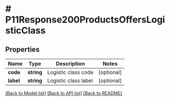 # # P11Response200ProductsOffersLogisticClass

## Properties

Name | Type | Description | Notes
------------ | ------------- | ------------- | -------------
**code** | **string** | Logistic class code | [optional]
**label** | **string** | Logistic class label | [optional]

[[Back to Model list]](../../README.md#models) [[Back to API list]](../../README.md#endpoints) [[Back to README]](../../README.md)
